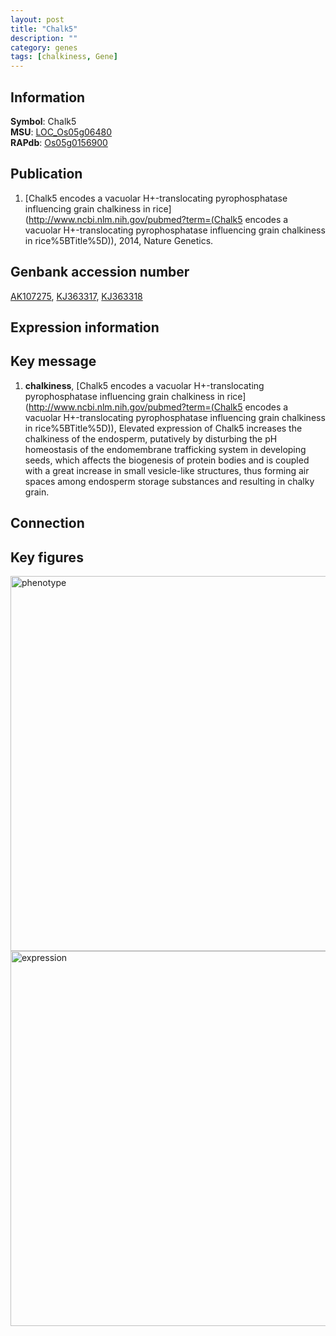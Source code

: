 ```yaml
---
layout: post
title: "Chalk5"
description: ""
category: genes
tags: [chalkiness, Gene]
---
```


## Information
__Symbol__: Chalk5  
__MSU__: [LOC_Os05g06480](http://rice.plantbiology.msu.edu/cgi-bin/ORF_infopage.cgi?orf=LOC_Os05g06480)  
__RAPdb__: [Os05g0156900](http://rapdb.dna.affrc.go.jp/viewer/gbrowse_details/irgsp1?name=Os05g0156900)  

## Publication
1. [Chalk5 encodes a vacuolar H+-translocating pyrophosphatase influencing grain chalkiness in rice](http://www.ncbi.nlm.nih.gov/pubmed?term=(Chalk5 encodes a vacuolar H+-translocating pyrophosphatase influencing grain chalkiness in rice%5BTitle%5D)), 2014, Nature Genetics.

## Genbank accession number
[AK107275](http://www.ncbi.nlm.nih.gov/nuccore/AK107275), [KJ363317](http://www.ncbi.nlm.nih.gov/nuccore/KJ363317), [KJ363318](http://www.ncbi.nlm.nih.gov/nuccore/KJ363318)

## Expression information

## Key message
1. __chalkiness__, [Chalk5 encodes a vacuolar H+-translocating pyrophosphatase influencing grain chalkiness in rice](http://www.ncbi.nlm.nih.gov/pubmed?term=(Chalk5 encodes a vacuolar H+-translocating pyrophosphatase influencing grain chalkiness in rice%5BTitle%5D)), Elevated expression of Chalk5 increases the chalkiness of the endosperm, putatively by disturbing the pH homeostasis of the endomembrane trafficking system in developing seeds, which affects the biogenesis of protein bodies and is coupled with a great increase in small vesicle-like structures, thus forming air spaces among endosperm storage substances and resulting in chalky grain. 

## Connection

## Key figures
<img src="http://ricencode.github.io/images/Chalk5.pheno.png" alt="phenotype"  style="width: 600px;"/>

<img src="http://ricencode.github.io/images/Chalk5.exp.png" alt="expression"  style="width: 600px;"/>



